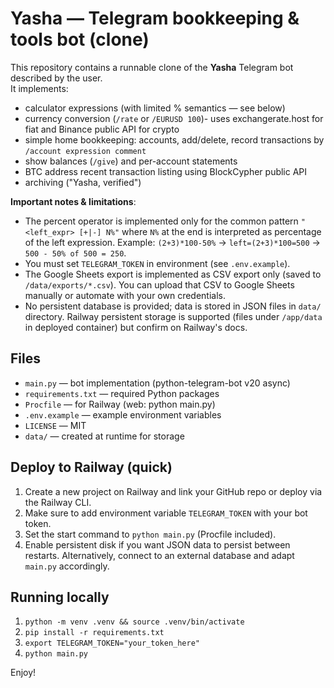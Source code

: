 
# Yasha — Telegram bookkeeping & tools bot (clone)

This repository contains a runnable clone of the **Yasha** Telegram bot described by the user.  
It implements:
- calculator expressions (with limited % semantics — see below)
- currency conversion (`/rate` or `/EURUSD 100`)- uses exchangerate.host for fiat and Binance public API for crypto
- simple home bookkeeping: accounts, add/delete, record transactions by `/account expression comment`
- show balances (`/give`) and per-account statements
- BTC address recent transaction listing using BlockCypher public API
- archiving ("Yasha, verified")

**Important notes & limitations**:
- The percent operator is implemented only for the common pattern `"<left_expr> [+|-] N%"` where `N%` at the end is interpreted as percentage of the left expression. Example: `(2+3)*100-50%` → `left=(2+3)*100=500` → `500 - 50% of 500 = 250`.
- You must set `TELEGRAM_TOKEN` in environment (see `.env.example`).
- The Google Sheets export is implemented as CSV export only (saved to `/data/exports/*.csv`). You can upload that CSV to Google Sheets manually or automate with your own credentials.
- No persistent database is provided; data is stored in JSON files in `data/` directory. Railway persistent storage is supported (files under `/app/data` in deployed container) but confirm on Railway's docs.

## Files
- `main.py` — bot implementation (python-telegram-bot v20 async)
- `requirements.txt` — required Python packages
- `Procfile` — for Railway (web: python main.py)
- `.env.example` — example environment variables
- `LICENSE` — MIT
- `data/` — created at runtime for storage

## Deploy to Railway (quick)
1. Create a new project on Railway and link your GitHub repo or deploy via the Railway CLI.
2. Make sure to add environment variable `TELEGRAM_TOKEN` with your bot token.
3. Set the start command to `python main.py` (Procfile included).
4. Enable persistent disk if you want JSON data to persist between restarts. Alternatively, connect to an external database and adapt `main.py` accordingly.

## Running locally
1. `python -m venv .venv && source .venv/bin/activate`
2. `pip install -r requirements.txt`
3. `export TELEGRAM_TOKEN="your_token_here"`
4. `python main.py`

Enjoy!

